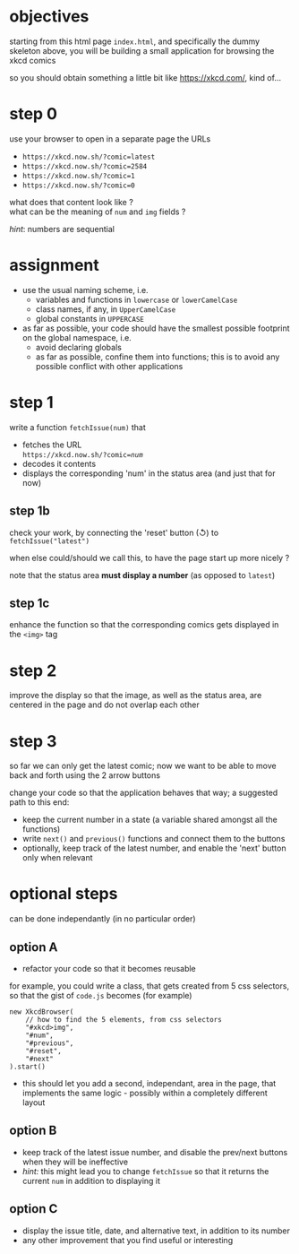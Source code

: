 # objectives

starting from this html page `index.html`, and specifically the dummy skeleton above, you will be building a small application for browsing the xkcd comics

so you should obtain something a little bit like https://xkcd.com/, kind of...

# step 0

use your browser to open in a separate page the URLs

* `https://xkcd.now.sh/?comic=latest`
* `https://xkcd.now.sh/?comic=2584`
* `https://xkcd.now.sh/?comic=1`
* `https://xkcd.now.sh/?comic=0`

what does that content look like ?  
what can be the meaning of `num` and `img` fields ?

*hint*: numbers are sequential

# assignment

* use the usual naming scheme, i.e.
  * variables and functions in `lowercase` or `lowerCamelCase`
  * class names, if any, in `UpperCamelCase`
  * global constants in `UPPERCASE`
* as far as possible, your code should have the smallest possible footprint on
  the global namespace, i.e.
  * avoid declaring globals
  * as far as possible, confine them into functions; this is to avoid any
  possible conflict with other applications

# step 1

write a function `fetchIssue(num)` that

* fetches the URL  
  `https://xkcd.now.sh/?comic=`*`num`*
* decodes it contents
* displays the corresponding 'num' in the status area (and just that for now)

## step 1b

check your work, by connecting the 'reset' button (↺) to `fetchIssue("latest")`

when else could/should we call this, to have the page start up more nicely ?

note that the status area **must display a number** (as opposed to
`latest`)

## step 1c

enhance the function so that the corresponding comics gets displayed in the `<img>` tag

# step 2

improve the display so that the image, as well as the status area, are centered
in the page and do not overlap each other

# step 3

so far we can only get the latest comic; now we want to be able to move back and
forth using the 2 arrow buttons

change your code so that the application behaves that way; a suggested path to this end:

* keep the current number in a state (a variable shared amongst all the
  functions)
* write `next()` and `previous()` functions and connect them to the buttons
* optionally, keep track of the latest number, and enable the 'next' button only
  when relevant

# optional steps

can be done independantly (in no particular order)

## option A

* refactor your code so that it becomes reusable

for example, you could write a class, that gets created from 5 css selectors, so
that the gist of `code.js` becomes (for example)

```
new XkcdBrowser(
    // how to find the 5 elements, from css selectors
    "#xkcd>img",
    "#num",
    "#previous",
    "#reset",
    "#next"
).start()
```

* this should let you add a second, independant, area in the page, that implements the same logic - possibly within a completely different layout

## option B 

* keep track of the latest issue number, and disable the prev/next buttons when
  they will be ineffective
* *hint:* this might lead you to change `fetchIssue` so that it returns the current `num` in addition to displaying it

## option C
* display the issue title, date, and alternative text, in addition to its number
* any other improvement that you find useful or interesting
